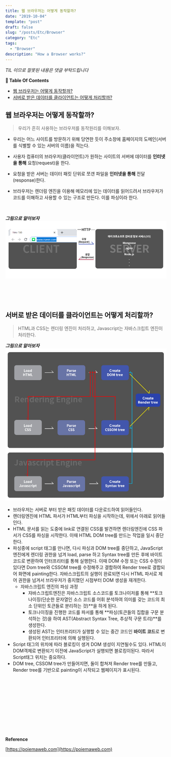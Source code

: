 ```yaml
---
title: 웹 브라우저는 어떻게 동작할까?
date: "2019-10-04"
template: "post"
draft: false
slug: "/posts/Etc/Browser"
category: "Etc"
tags:
  - "Browser"
description: "How a Browser works?"
---
```

<span class="notice">
  <em>TIL 이므로 잘못된 내용은 댓글 부탁드립니다</em>
</span>

<div id="toc">

**:link:  Table Of Contents**

- [웹 브라우저는 어떻게 동작할까?](#웹-브라우저는-어떻게-동작할까)
- [서버로 받은 데이터를 클라이언트는 어떻게 처리할까?](#서버로-받은-데이터를-클라이언트는-어떻게-처리할까)

</div>

## 웹 브라우저는 어떻게 동작할까?
> 우리가 흔히 사용하는 브라우저를 동작원리를 이해보자.

- 우리는 어느 사이트를 방문하기 위해 당연한 듯이 주소창에 홈페이지의 도메인(서버를 식별할 수 있는 서버의 이름)을 적는다.

- 사용자 컴퓨터의 브라우저(클라이언트)가 원하는 사이트의 서버에 데이터를 **인터넷을 통해** 요청(request)을 한다.

- 요청을 받은 서버는 데이터 패킷 단위로 쪼갠 파일을 **인터넷을 통해** 전달(response)한다.

- 브라우저는 렌더링 엔진을 이용해 메모리에 있는 데이터를 읽어드려서 브라우저가 코드를 이해하고 사용할 수 있는 구조로 만든다. 이를 파싱이라 한다.

<br>

__*그림으로 알아보자*__
![browser works](/images/etc/browser_works.jpg "browser works")

<br>
<br>
<br>

## 서버로 받은 데이터를 클라이언트는 어떻게 처리할까?
> HTML과 CSS는 렌더링 엔진이 처리하고, Javascript는 자바스크립트 엔진이 처리한다.

__*그림으로 알아보자*__
![browser engine works](/images/etc/browser_engine_works.jpg "browser engine works")

 - 브라우저는 서버로 부터 받은 패킷 데이터를 다운로드하여 읽어들인다.
 - 랜더링엔진에 HTML 파서가 HTML부터 파싱을 시작하는데, 위에서 아래로 읽어들인다.
 - HTML 문서를 읽는 도중에 link로 연결된 CSS를 발견하면 렌더링엔진에 CSS 파서가 CSS를 파싱을 시작한다. 이때 HTML DOM tree를 만드는 작업을 일시 중단한다.
 - 파싱중에 script 태그를 만나면, 다시 파싱과 DOM tree를 중단하고, JavaScript 엔진에게 렌더링 권한을 넘겨 load, parse 하고 Syntax tree를 만든 후에 바이트 코드로 변환하여 인터프리터를 통해 실행한다. 이때 DOM 수정 또는 CSS 수정이 있다면 Dom tree와 CSSOM tree를 수정해주고 결합하여 Render tree로 결합되어 화면에 painting한다. 자바스크립트의 실행이 완료되면 다시 HTML 파서로 제어 권한을 넘겨서 브라우저가 중지했던 시점부터 DOM 생성을 재개한다.
   - 자바스크립트 엔진의 파싱 과정
       - 자바스크립트엔진은 자바스크립트 소스코드를 토크나이저를 통해 **토크나이징(단순한 문자열인 소스 코드를 어휘 분석하여 의미를 갖는 코드의 최소 단위인 토큰들로 분리하는 것)**을 하게 된다.
       - 토크나이징을 진행한 코드를 파서를 통해 **파싱(토큰들의 집합을 구문 분석하는 것)을 하여 AST(Abstract Syntax Tree, 추상적 구문 트리)**를 생성한다.
       - 생성된 AST는 인터프리터가 실행할 수 있는 중간 코드인 **바이트 코드**로 변환되어 인터프리터에 의해 실행된다.
 - Script 태그의 위치에 따라 블로킹이 생겨 DOM 생성이 지연될수도 있다. HTML이 DOM객체로 변환되기 이전에 JavaScript가 실행되면 블로킹이된다. 따라서 Script태그 위치는 중요하다.
 - DOM tree, CSSOM tree가 만들어지면, 둘이 합쳐져 Render tree를 만들고, Render tree를 기반으로 painting이 시작되고 웹페이지가 표시된다.

<br>
<br>
<br>
<br>
<br>
<br>
<br>
<br>
<br>
<br>

<div class="reference-site">

  **Reference**<br>

  [https://poiemaweb.com](https://poiemaweb.com)

</div>